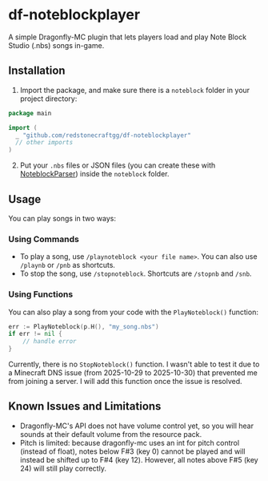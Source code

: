 # df-noteblockplayer

A simple Dragonfly-MC plugin that lets players load and play Note Block Studio (.nbs) songs in-game.

## Installation

1. Import the package, and make sure there is a `noteblock` folder in your project directory:

```go
package main

import (
  _ "github.com/redstonecraftgg/df-noteblockplayer"
  // other imports
)
```

2. Put your `.nbs` files or JSON files (you can create these with [NoteblockParser](https://github.com/RedStoneCraftGG/NoteblockParser)) inside the `noteblock` folder.

## Usage

You can play songs in two ways:

### Using Commands

- To play a song, use `/playnoteblock <your file name>`. You can also use `/playnb` or `/pnb` as shortcuts.
- To stop the song, use `/stopnoteblock`. Shortcuts are `/stopnb` and `/snb`.

### Using Functions

You can also play a song from your code with the `PlayNoteblock()` function:

```go
err := PlayNoteblock(p.H(), "my_song.nbs")
if err != nil {
    // handle error
}
```

Currently, there is no `StopNoteblock()` function. I wasn't able to test it due to a Minecraft DNS issue (from 2025-10-29 to 2025-10-30) that prevented me from joining a server. I will add this function once the issue is resolved.

## Known Issues and Limitations

- Dragonfly-MC's API does not have volume control yet, so you will hear sounds at their default volume from the resource pack.
- Pitch is limited: because dragonfly-mc uses an int for pitch control (instead of float), notes below F#3 (key 0) cannot be played and will instead be shifted up to F#4 (key 12). However, all notes above F#5 (key 24) will still play correctly.
